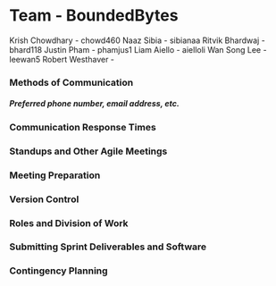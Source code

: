 # Team - BoundedBytes
Krish Chowdhary - chowd460
Naaz Sibia - sibianaa
Ritvik Bhardwaj - bhard118
Justin Pham - phamjus1
Liam Aiello - aielloli
Wan Song Lee - leewan5
Robert Westhaver - 

### Methods of Communication

##### Preferred phone number, email address, etc.

### Communication Response Times

### Standups and Other Agile Meetings

### Meeting Preparation

### Version Control

### Roles and Division of Work

### Submitting Sprint Deliverables and Software

### Contingency Planning

